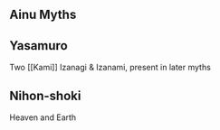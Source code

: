 ## Ainu Myths

## Yasamuro
Two [[Kami]] Izanagi & Izanami, present in later myths

## Nihon-shoki
Heaven and Earth